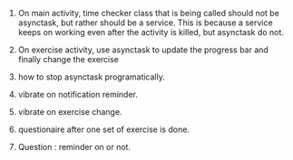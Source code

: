 1. On main activity, time checker class that is being called should not be asynctask, but rather should be a service.
    This is because a service keeps on working even after the activity is killed, but asynctask do not.

2. On exercise activity, use asynctask to update the progress bar and finally change the exercise

3. how to stop asynctask programatically.

4. vibrate on notification reminder.

5. vibrate on exercise change.

6. questionaire after one set of exercise is done.

7. Question :  reminder on or not.
